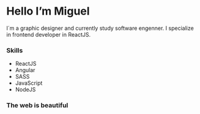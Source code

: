 # Hello I’m Miguel

I´m a graphic designer and currently study software engenner.
I specialize in frontend developer in ReactJS.

### Skills

* ReactJS
* Angular
* SASS
* JavaScript
* NodeJS

### The web is beautiful
